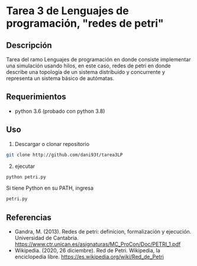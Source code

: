 # Tarea 3 de Lenguajes de programación, "redes de petri"

## Descripción
Tarea del ramo Lenguajes de programación en donde consiste implementar una simulación usando hilos, en este caso, redes de petri en donde describe una topología de un sistema distribuído y concurrente y representa un sistema básico de autómatas.

## Requerimientos
- python 3.6 (probado con python 3.8)

## Uso

1. Descargar o clonar repositorio
```bash
git clone http://github.com/dani93t/tarea3LP
```
2. ejecutar
```bash
python petri.py
```
Si tiene Python en su PATH, ingresa
```bash
petri.py
```

## Referencias
* Gandra, M. (2013). Redes de petri: definicion, formalización y ejecución. Universidad de Cantabria. https://www.ctr.unican.es/asignaturas/MC_ProCon/Doc/PETRI_1.pdf
* Wikipedia. (2020, 26 diciembre). Red de Petri. Wikipedia, la enciclopedia libre. https://es.wikipedia.org/wiki/Red_de_Petri